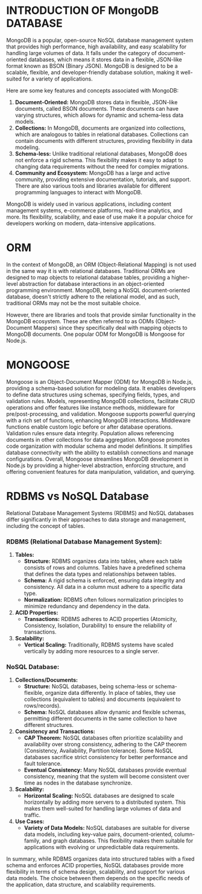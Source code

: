 # INTRODUCTION OF MongoDB DATABASE

MongoDB is a popular, open-source NoSQL database management system that provides high performance, high availability, and easy scalability for handling large volumes of data. It falls under the category of document-oriented databases, which means it stores data in a flexible, JSON-like format known as BSON (Binary JSON). MongoDB is designed to be a scalable, flexible, and developer-friendly database solution, making it well-suited for a variety of applications.

Here are some key features and concepts associated with MongoDB:

1. **Document-Oriented:** MongoDB stores data in flexible, JSON-like documents, called BSON documents. These documents can have varying structures, which allows for dynamic and schema-less data models.
2. **Collections:** In MongoDB, documents are organized into collections, which are analogous to tables in relational databases. Collections can contain documents with different structures, providing flexibility in data modeling.
3. **Schema-less:** Unlike traditional relational databases, MongoDB does not enforce a rigid schema. This flexibility makes it easy to adapt to changing data requirements without the need for complex migrations.
4. **Community and Ecosystem:** MongoDB has a large and active community, providing extensive documentation, tutorials, and support. There are also various tools and libraries available for different programming languages to interact with MongoDB.

MongoDB is widely used in various applications, including content management systems, e-commerce platforms, real-time analytics, and more. Its flexibility, scalability, and ease of use make it a popular choice for developers working on modern, data-intensive applications.

# ORM

In the context of MongoDB, an ORM (Object-Relational Mapping) is not used in the same way it is with relational databases. Traditional ORMs are designed to map objects to relational database tables, providing a higher-level abstraction for database interactions in an object-oriented programming environment. MongoDB, being a NoSQL document-oriented database, doesn't strictly adhere to the relational model, and as such, traditional ORMs may not be the most suitable choice.

However, there are libraries and tools that provide similar functionality in the MongoDB ecosystem. These are often referred to as ODMs (Object-Document Mappers) since they specifically deal with mapping objects to MongoDB documents. One popular ODM for MongoDB is Mongoose for Node.js.

# MONGOOSE

Mongoose is an Object-Document Mapper (ODM) for MongoDB in Node.js, providing a schema-based solution for modeling data. It enables developers to define data structures using schemas, specifying fields, types, and validation rules. Models, representing MongoDB collections, facilitate CRUD operations and offer features like instance methods, middleware for pre/post-processing, and validation. Mongoose supports powerful querying with a rich set of functions, enhancing MongoDB interactions. Middleware functions enable custom logic before or after database operations. Validation rules ensure data integrity. Population allows referencing documents in other collections for data aggregation. Mongoose promotes code organization with modular schema and model definitions. It simplifies database connectivity with the ability to establish connections and manage configurations. Overall, Mongoose streamlines MongoDB development in Node.js by providing a higher-level abstraction, enforcing structure, and offering convenient features for data manipulation, validation, and querying.

# RDBMS vs NoSQL Database

Relational Database Management Systems (RDBMS) and NoSQL databases differ significantly in their approaches to data storage and management, including the concept of tables.

### RDBMS (Relational Database Management System):

1. **Tables:**
   * **Structure:** RDBMS organizes data into tables, where each table consists of rows and columns. Tables have a predefined schema that defines the data types and relationships between tables.
   * **Schema:** A rigid schema is enforced, ensuring data integrity and consistency. All data in a column must adhere to a specific data type.
   * **Normalization:** RDBMS often follows normalization principles to minimize redundancy and dependency in the data.
2. **ACID Properties:**
   * **Transactions:** RDBMS adheres to ACID properties (Atomicity, Consistency, Isolation, Durability) to ensure the reliability of transactions.
3. **Scalability:**
   * **Vertical Scaling:** Traditionally, RDBMS systems have scaled vertically by adding more resources to a single server.

### NoSQL Database:

1. **Collections/Documents:**
   * **Structure:** NoSQL databases, being schema-less or schema-flexible, organize data differently. In place of tables, they use collections (equivalent to tables) and documents (equivalent to rows/records).
   * **Schema:** NoSQL databases allow dynamic and flexible schemas, permitting different documents in the same collection to have different structures.
2. **Consistency and Transactions:**
   * **CAP Theorem:** NoSQL databases often prioritize scalability and availability over strong consistency, adhering to the CAP theorem (Consistency, Availability, Partition tolerance). Some NoSQL databases sacrifice strict consistency for better performance and fault tolerance.
   * **Eventual Consistency:** Many NoSQL databases provide eventual consistency, meaning that the system will become consistent over time as nodes in the database synchronize.
3. **Scalability:**
   * **Horizontal Scaling:** NoSQL databases are designed to scale horizontally by adding more servers to a distributed system. This makes them well-suited for handling large volumes of data and traffic.
4. **Use Cases:**
   * **Variety of Data Models:** NoSQL databases are suitable for diverse data models, including key-value pairs, document-oriented, column-family, and graph databases. This flexibility makes them suitable for applications with evolving or unpredictable data requirements.

In summary, while RDBMS organizes data into structured tables with a fixed schema and enforces ACID properties, NoSQL databases provide more flexibility in terms of schema design, scalability, and support for various data models. The choice between them depends on the specific needs of the application, data structure, and scalability requirements.